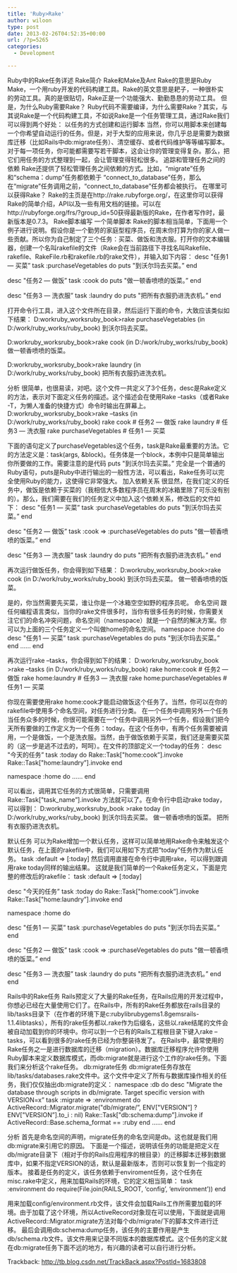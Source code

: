 ```yaml
---
title: 'Ruby>Rake'
author: wiloon
type: post
date: 2013-02-26T04:52:35+00:00
url: /?p=5265
categories:
  - Development

---
```

Ruby中的Rake任务详述 Rake简介 Rake和Make及Ant Rake的意思是Ruby Make，一个用ruby开发的代码构建工具。Rake的英文意思是耙子，一种很朴实的劳动工具。真的是很贴切，Rake正是一个功能强大、勤勤恳恳的劳动工具。 但是，为什么Ruby需要Rake？ Ruby代码不需要编译，为什么需要Rake？其实，与其说Rake是一个代码构建工具，不如说Rake是一个任务管理工具，通过Rake我们可以得到两个好处： 以任务的方式创建和运行脚本 当然，你可以用脚本来创建每一个你希望自动运行的任务。但是，对于大型的应用来说，你几乎总是需要为数据库迁移（比如Rails中db:migrate任务）、清空缓存、或者代码维护等等编写脚本。对于每一项任务，你可能都需要写若干脚本，这会让你的管理变得复杂。那么，把它们用任务的方式整理到一起，会让管理变得轻松很多。 追踪和管理任务之间的依赖 Rake还提供了轻松管理任务之间依赖的方式。比如，“migrate”任务和“schema：dump”任务都依赖于 “connect&#95;to&#95;database”任务，那么在“migrate”任务调用之前，“connect&#95;to&#95;database”任务都会被执行。 在哪里可以获得Rake？ Rake的主页是在http://rake.rubyforge.org/，在这里你可以获得Rake的简单介绍，API以及一些有用文档的链接。可以在http://rubyforge.org/frs/?group_id=50获得最新版的Rake，在作者写作时，最新版本是0.7.3。 Rake脚本编写 一个简单脚本 Rake的脚本相当简单，下面用一个例子进行说明。假设你是一个勤劳的家庭型程序员，在周末你打算为你的家人做一些贡献。所以你为自己制定了三个任务：买菜、做饭和洗衣服。打开你的文本编辑器，创建一个名叫rakefile的文件（Rake会在当前路径下寻找名叫Rakefile、rakefile、RakeFile.rb和rakefile.rb的rake文件），并输入如下内容： desc "任务1 &#8212; 买菜&#8221; task :purchaseVegetables do puts "到沃尔玛去买菜。&#8221; end

desc "任务2 &#8212; 做饭&#8221; task :cook do puts "做一顿香喷喷的饭菜。&#8221; end

desc "任务3 &#8212; 洗衣服&#8221; task :laundry do puts "把所有衣服扔进洗衣机。&#8221; end

打开命令行工具，进入这个文件所在目录，然后运行下面的命令，大致应该类似如下结果： D:workruby&#95;worksruby&#95;book>rake purchaseVegetables (in D:/work/ruby&#95;works/ruby&#95;book) 到沃尔玛去买菜。

D:workruby&#95;worksruby&#95;book>rake cook (in D:/work/ruby&#95;works/ruby&#95;book) 做一顿香喷喷的饭菜。

D:workruby&#95;worksruby&#95;book>rake laundry (in D:/work/ruby&#95;works/ruby&#95;book) 把所有衣服扔进洗衣机。

分析 很简单，也很易读，对吧。这个文件一共定义了3个任务，desc是Rake定义的方法，表示对下面定义任务的描述。这个描述会在使用Rake &#8211;tasks（或者Rake -T，为懒人准备的快捷方式）命令时输出在屏幕上。 D:workruby&#95;worksruby&#95;book>rake &#8211;tasks (in D:/work/ruby&#95;works/ruby&#95;book) rake cook # 任务2 &#8212; 做饭 rake laundry # 任务3 &#8212; 洗衣服 rake purchaseVegetables # 任务1 &#8212; 买菜

下面的语句定义了purchaseVegetables这个任务，task是Rake最重要的方法。它的方法定义是：task(args, &block)。任务体是一个block，本例中只是简单输出你所要做的工作。需要注意的是代码 puts "到沃尔玛去买菜。&#8221; 完全是一个普通的Ruby语句，puts是Ruby中进行输出的一般性方法，可以看出，Rake任务可以完全使用Ruby的能力，这使得它非常强大。 加入依赖关系 很显然，在我们定义的任务中，做饭是依赖于买菜的（我相信大多数程序员在周末的冰箱里除了可乐没有别的）。那么，我们需要在我们的任务定义中加入这个依赖关系，修改后的文件如下： desc "任务1 &#8212; 买菜&#8221; task :purchaseVegetables do puts "到沃尔玛去买菜。&#8221; end

desc "任务2 &#8212; 做饭&#8221; task :cook => :purchaseVegetables do puts "做一顿香喷喷的饭菜。&#8221; end

desc "任务3 &#8212; 洗衣服&#8221; task :laundry do puts "把所有衣服扔进洗衣机。&#8221; end

再次运行做饭任务，你会得到如下结果： D:workruby&#95;worksruby&#95;book>rake cook (in D:/work/ruby&#95;works/ruby&#95;book) 到沃尔玛去买菜。 做一顿香喷喷的饭菜。

是的，你当然需要先买菜，谁让你是一个冰箱空空如野的程序员呢。 命名空间 跟任何编程语言类似，当你的rake文件很多时，当你有很多任务的时候，你需要关注它们的命名冲突问题，命名空间（namespace）就是一个自然的解决方案。你可以为上面的三个任务定义一个叫做home的命名空间。 namespace :home do desc "任务1 &#8212; 买菜&#8221; task :purchaseVegetables do puts "到沃尔玛去买菜。&#8221; end …… end

再次运行rake &#8211;tasks，你会得到如下的结果： D:workruby&#95;worksruby&#95;book >rake &#8211;tasks (in D:/work/ruby&#95;works/ruby&#95;book) rake home:cook # 任务2 &#8212; 做饭 rake home:laundry # 任务3 &#8212; 洗衣服 rake home:purchaseVegetables # 任务1 &#8212; 买菜

你现在需要使用rake home:cook才能启动做饭这个任务了。当然，你可以在你的rakefile中使用多个命名空间，对任务进行分类。 在一个任务中调用另外一个任务 当任务众多的时候，你很可能需要在一个任务中调用另外一个任务，假设我们把今天所有要做的工作定义为一个任务：today。在这个任务中，有两个任务需要被调用，一个是做饭，一个是洗衣服。当然，由于做饭依赖于买菜，我们还是需要买菜的（这一步是逃不过去的，呵呵）。在文件的顶部定义一个today的任务： desc "今天的任务&#8221; task :today do Rake::Task["home:cook&#8221;].invoke Rake::Task["home:laundry&#8221;].invoke end

namespace :home do …… end

可以看出，调用其它任务的方式很简单，只需要调用Rake::Task["task&#95;name&#8221;].invoke 方法就可以了。在命令行中启动rake today，可以得到： D:workruby&#95;worksruby&#95;book >rake today (in D:/work/ruby&#95;works/ruby_book) 到沃尔玛去买菜。 做一顿香喷喷的饭菜。 把所有衣服扔进洗衣机。

默认任务 可以为Rake增加一个默认任务，这样可以简单地用Rake命令来触发这个默认任务，在上面的rakefile中，我们可以用如下方式把“today”任务作为默认任务。 task :default => [:today] 然后调用直接在命令行中调用rake，可以得到跟调用rake today同样的输出结果。 这就是我们简单的一个Rake任务定义，下面是完整的修改后的rakefile： task :default => [:today]

desc "今天的任务&#8221; task :today do Rake::Task["home:cook&#8221;].invoke Rake::Task["home:laundry&#8221;].invoke end

namespace :home do

desc "任务1 &#8212; 买菜&#8221; task :purchaseVegetables do puts "到沃尔玛去买菜。&#8221; end

desc "任务2 &#8212; 做饭&#8221; task :cook => :purchaseVegetables do puts "做一顿香喷喷的饭菜。&#8221; end

desc "任务3 &#8212; 洗衣服&#8221; task :laundry do puts "把所有衣服扔进洗衣机。&#8221; end end

Rails中的Rake任务 Rails预定义了大量的Rake任务，在Rails应用的开发过程中，你想必已经在大量使用它们了。在Rails中，所有的Rake任务都放在rails目录的lib/tasks目录下（在作者的环境下是c:rubylibrubygems1.8gemsrails-1.1.4libtasks），所有的rake任务都以.rake作为后缀名，这些以.rake结尾的文件会被自动加载到你的环境中。你可以到一个已有的Rails工程根目录下键入rake &#8211;tasks，可以看到很多的rake任务已经为你整装待发了。 在Rails中，最常使用的Rake任务之一是进行数据库的迁移（migration）。数据库迁移程序允许你使用Ruby脚本来定义数据库模式，而db:migrate就是进行这个工作的rake任务。下面我们来分析这个rake任务。 db:migrate任务 db:migrate任务存放在lib/tasks/databases.rake文件中。这个文件中定义了所有与数据库操作相关的任务，我们仅仅抽出db:migrate的定义： namespace :db do desc "Migrate the database through scripts in db/migrate. Target specific version with VERSION=x&#8221; task :migrate => :environment do ActiveRecord::Migrator.migrate("db/migrate/&#8221;, ENV["VERSION&#8221;] ? ENV["VERSION&#8221;].to&#95;i : nil) Rake::Task["db:schema:dump&#8221;].invoke if ActiveRecord::Base.schema&#95;format == :ruby end …… end

分析 首先是命名空间的声明，migrate任务的命名空间是db。这也就是我们用db:migrate来引用它的原因。 下面是一个描述，说明该任务的功能是把定义在db/migrate目录下（相对于你的Rails应用程序的根目录）的迁移脚本迁移到数据库中，如果不指定VERSION的话，默认是最新版本，否则可以恢复到一个指定的版本。 接着是任务的定义，该任务依赖于enviroment任务，这个任务在misc.rake中定义，用来加载Rails的环境，它的定义相当简单： task :environment do require(File.join(RAILS_ROOT, &#8216;config&#8217;, &#8216;environment&#8217;)) end

用来加载config/environment.rb文件，该文件会加载Rails工作所需要加载的环境。由于加载了这个环境，所以ActiveRecord对象现在可以使用，下面就是调用ActiveRecord::Migrator.migrate方法对每个db/migrate/下的脚本文件进行迁移。 最后会调用db:schema:dump任务，该任务的主要作用是产生db/schema.rb文件。该文件用来记录不同版本的数据库模式。这个任务的定义就在db:migrate任务下面不远的地方，有兴趣的读者可以自行进行分析。

Trackback: http://tb.blog.csdn.net/TrackBack.aspx?PostId=1683808
